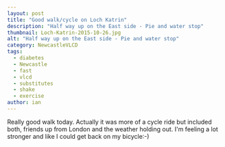 ```yaml
---
layout: post
title: "Good walk/cycle on Loch Katrin"
description: "Half way up on the East side - Pie and water stop"
thumbnail: Loch-Katrin-2015-10-26.jpg
alt: "Half way up on the East side - Pie and water stop"
category: NewcastleVLCD
tags:
  - diabetes
  - Newcastle
  - fast
  - vlcd
  - substitutes
  - shake
  - exercise
author: ian
---
```


Really good walk today. Actually it was more of a cycle ride but included both, friends up from London and the weather holding out. I'm feeling a lot stronger and like I could get back on my bicycle:-)

